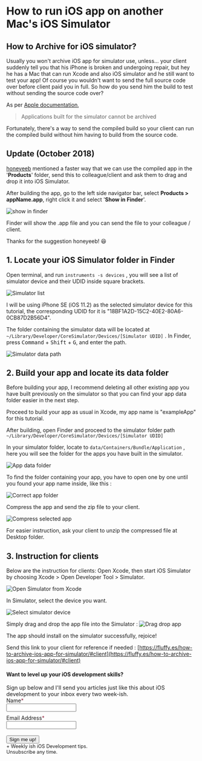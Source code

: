 # How to run iOS app on another Mac's iOS Simulator



## How to Archive for iOS simulator?

Usually you won't archive iOS app for simulator use, unless... your client suddenly tell you that his iPhone is broken and undergoing repair, but hey he has a Mac that can run Xcode and also iOS simulator and he still want to test your app! Of course you wouldn't want to send the full source code over before client paid you in full. So how do you send him the build to test without sending the source code over?

As per [Apple documentation](https://developer.apple.com/library/content/technotes/tn2215/_index.html), 
> Applications built for the simulator cannot be archived 


Fortunately, there's a way to send the compiled build so your client can run the compiled build without him having to build from the source code.

## Update (October 2018)
[honeyeeb](https://honeyeeb.com) mentioned a faster way that we can use the compiled app in the '**Products**' folder, send this to colleague/client and ask them to drag and drop it into iOS Simulator.

After building the app, go to the left side navigator bar, select **Products > appName.app**, right click it and select '**Show in Finder**'.

![show in finder](https://iosimage.s3.amazonaws.com/2018/1-simulator/show_in_finder.png) 

Finder will show the .app file and you can send the file to your colleague / client.

Thanks for the suggestion honeyeeb! 😆

## 1. Locate your iOS Simulator folder in Finder

Open terminal, and run `instruments -s devices` , you will see a list of simulator device and their UDID inside square brackets.  

![Simulator list](https://iosimage.s3.amazonaws.com/2018/1-simulator/find_simulator.png)

I will be using iPhone SE (iOS 11.2) as the selected simulator device for this tutorial, the corresponding UDID for it is "18BF1A2D-15C2-40E2-80A6-0CB87D2B56D4".

The folder containing the simulator data will be located at
`~/Library/Developer/CoreSimulator/Devices/[Simulator UDID]` .
In Finder, press <kbd>Command</kbd> + <kbd>Shift</kbd> + <kbd>G</kbd>, and enter the path.

![Simulator data path](https://iosimage.s3.amazonaws.com/2018/1-simulator/simulator_path.png)



## 2. Build your app and locate its data folder

Before building your app, I recommend deleting all other existing app you have built previously on the simulator so that you can find your app data folder easier in the next step.

Proceed to build your app as usual in Xcode, my app name is "exampleApp" for this tutorial.

After building, open Finder and proceed to the simulator folder path
`~/Library/Developer/CoreSimulator/Devices/[Simulator UDID]`

In your simulator folder, locate to `data/Containers/Bundle/Application` , here you will see the folder for the apps you have built in the simulator.

![App data folder](https://iosimage.s3.amazonaws.com/2018/1-simulator/app_data_folder.png)

To find the folder containing your app, you have to open one by one until you found your app name inside, like this :

![Correct app folder](https://iosimage.s3.amazonaws.com/2018/1-simulator/correct_app_folder.png)

Compress the app and send the zip file to your client.

![Compress selected app](https://iosimage.s3.amazonaws.com/2018/1-simulator/compress_app.png)

For easier instruction, ask your client to unzip the compressed file at Desktop folder.

<a name="client"></a>

## 3. Instruction for clients

Below are the instruction for clients: 
Open Xcode, then start iOS Simulator by choosing Xcode > Open Developer Tool > Simulator.

![Open Simulator from Xcode](https://iosimage.s3.amazonaws.com/2018/1-simulator/open_simulator_tool.png)

In Simulator, select the device you want.

![Select simulator device](https://iosimage.s3.amazonaws.com/2018/1-simulator/simulator_select_device.png)

Simply drag and drop the app file into the Simulator : 
![Drag drop app](https://iosimage.s3.amazonaws.com/2018/1-simulator/dragDropApp.gif)

The app should install on the simulator successfully, rejoice!

Send this link to your client for reference if needed : [https://fluffy.es/how-to-archive-ios-app-for-simulator/#client](https://fluffy.es/how-to-archive-ios-app-for-simulator/#client)

<div class="post-subscribe">
  <div class="post-subscribe-left">
     <h4 data-drip-attribute="headline">Want to level up your iOS development skills?</h4>
    <span style="font-size:0.9rem;"> 
            Sign up below and I'll send you articles just like this about iOS development to your inbox every two week-ish.
            </span>
</div>
        <div class="post-subscribe-right">
            <form action="https://www.getdrip.com/forms/295054774/submissions" method="post" data-drip-embedded-form="295054774">
                <div style="margin-bottom: 0.5rem;">
                    <label for="drip-firstname">Name<span style="color:#952B45;">*</span></label><br />
                    <input type="text" id="drip-firstname" name="fields[firstname]" value="" />
                </div>
                <div>
                    <label for="drip-email">Email Address<span style="color:#952B45;">*</span></label><br />
                    <input type="email" id="drip-email" name="fields[email]" value="" />
                </div>
              <div>
                <br>
                <input type="submit" value="Sign me up!" data-drip-attribute="sign-up-button" />
                <br>
                <span style="font-size: 0.8rem;">+ Weekly ish iOS Development tips.<br> Unsubscribe any time.</span>
              </div>
            </form>
        </div>
    </div>